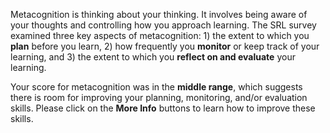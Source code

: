 Metacognition is thinking about your thinking. It involves being aware of your thoughts and controlling how you approach learning. The SRL survey examined three key aspects of metacognition: 1) the extent to which you **plan** before you learn, 2) how frequently you **monitor** or keep track of your learning, and 3) the extent to which you **reflect on and evaluate** your learning. 

Your score for metacognition was in the **middle range**, which suggests there is room for improving your planning, monitoring, and/or evaluation skills. Please click on the **More Info** buttons to learn how to improve these skills. 



